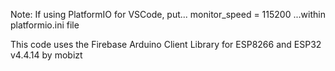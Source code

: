 Note: If using PlatformIO for VSCode, put...
monitor_speed = 115200
...within platformio.ini file

This code uses the Firebase Arduino Client Library for ESP8266 and ESP32 v4.4.14 by mobizt
